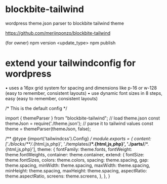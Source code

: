 # blockbite-tailwind
wordpress theme.json parser to blockbite tailwind theme 

https://github.com/merijnponzo/blockbite-tailwind


(for owner)
npm version <update_type>
npm publish


# extend your tailwindconfig for wordpress
• uses a 16px grid system for spacing and dimensions like p-16 or w-128
(easy to remember, consistent layouts)
• use dynamic font sizes in 8 steps, easy
(easy to remember, consistent layouts)


/*
  This is the default config 
*/

import { themeParser } from "blockbite-tailwind";
// load theme.json
const themeJson = require('./theme.json');
// parse it to tailwind values
const theme = themeParser(themeJson, false);

/** @type {import('tailwindcss').Config} */
module.exports = {
  content: ['./blocks/**/*.{html,js,php}', './templates/**/*.{html,js,php}', './parts/**/*.{html,js,php}'],
  theme: {
    fontFamily: theme.fonts,
    fontWeight: theme.fontWeights,
    container: theme.container,
    extend: {
      fontSize: theme.fontSizes,
      colors: theme.colors,
      spacing: theme.spacing,
      gap: theme.spacing,
      minWidth: theme.spacing,
      maxWidth: theme.spacing,
      minHeight: theme.spacing,
      maxHeight: theme.spacing,
      aspectRatio: theme.aspectRatio,
      screens: theme.screens,
    },
  },
}